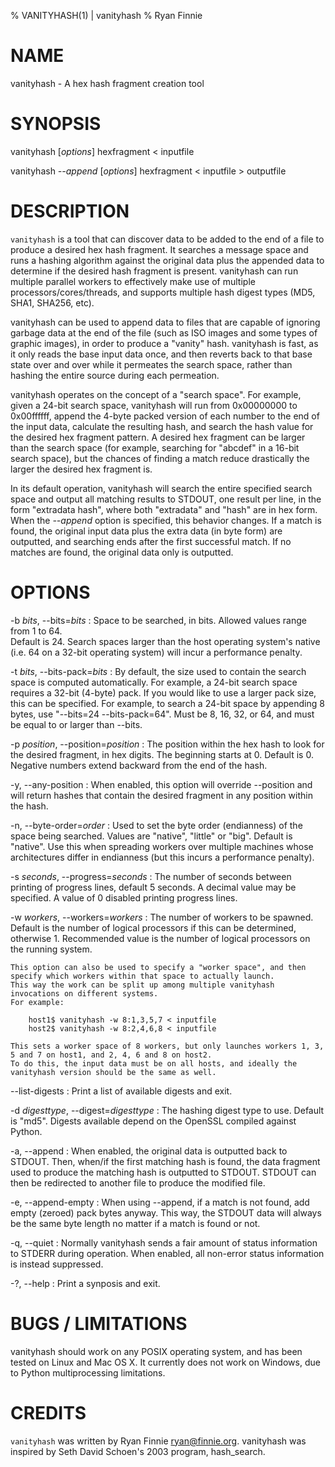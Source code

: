 % VANITYHASH(1) | vanityhash
% Ryan Finnie
# NAME

vanityhash - A hex hash fragment creation tool

# SYNOPSIS

vanityhash [*options*] hexfragment < inputfile

vanityhash *--append* [*options*] hexfragment < inputfile > outputfile

# DESCRIPTION

`vanityhash` is a tool that can discover data to be added to the end of a file to produce a desired hex hash fragment.
It searches a message space and runs a hashing algorithm against the original data plus the appended data to determine if the desired hash fragment is present.
vanityhash can run multiple parallel workers to effectively make use of multiple processors/cores/threads, and supports multiple hash digest types (MD5, SHA1, SHA256, etc).

vanityhash can be used to append data to files that are capable of ignoring garbage data at the end of the file (such as ISO images and some types of graphic images), in order to produce a "vanity" hash.
vanityhash is fast, as it only reads the base input data once, and then reverts back to that base state over and over while it permeates the search space, rather than hashing the entire source during each permeation.

vanityhash operates on the concept of a "search space".
For example, given a 24-bit search space, vanityhash will run from 0x00000000 to 0x00ffffff, append the 4-byte packed version of each number to the end of the input data, calculate the resulting hash, and search the hash value for the desired hex fragment pattern.
A desired hex fragment can be larger than the search space (for example, searching for "abcdef" in a 16-bit search space), but the chances of finding a match reduce drastically the larger the desired hex fragment is.

In its default operation, vanityhash will search the entire specified search space and output all matching results to STDOUT, one result per line, in the form "extradata hash", where both "extradata" and "hash" are in hex form.
When the *--append* option is specified, this behavior changes.
If a match is found, the original input data plus the extra data (in byte form) are outputted, and searching ends after the first successful match.
If no matches are found, the original data only is outputted.

# OPTIONS

-b *bits*, --bits=*bits*
:   Space to be searched, in bits.  Allowed values range from 1 to 64.  
    Default is 24.
    Search spaces larger than the host operating system's native (i.e. 64 on a 32-bit operating system) will incur a performance penalty.

-t *bits*, --bits-pack=*bits*
:   By default, the size used to contain the search space is computed automatically.
    For example, a 24-bit search space requires a 32-bit (4-byte) pack.
    If you would like to use a larger pack size, this can be specified.
    For example, to search a 24-bit space by appending 8 bytes, use "--bits=24 --bits-pack=64".
    Must be 8, 16, 32, or 64, and must be equal to or larger than --bits.

-p *position*, --position=*position*
:   The position within the hex hash to look for the desired fragment, in hex digits.
    The beginning starts at 0.
    Default is 0.
    Negative numbers extend backward from the end of the hash.

-y, --any-position
:   When enabled, this option will override --position and will return hashes that contain the desired fragment in any position within the hash.

-n, --byte-order=*order*
:   Used to set the byte order (endianness) of the space being searched.
    Values are "native", "little" or "big".
    Default is "native".
    Use this when spreading workers over multiple machines whose architectures differ in endianness (but this incurs a performance penalty).

-s *seconds*, --progress=*seconds*
:   The number of seconds between printing of progress lines, default 5 seconds.
    A decimal value may be specified.
    A value of 0 disabled printing progress lines.

-w *workers*, --workers=*workers*
:   The number of workers to be spawned.
    Default is the number of logical processors if this can be determined, otherwise 1.
    Recommended value is the number of logical processors on the running system.

    This option can also be used to specify a "worker space", and then specify which workers within that space to actually launch.
    This way the work can be split up among multiple vanityhash invocations on different systems.
    For example:

        host1$ vanityhash -w 8:1,3,5,7 < inputfile
        host2$ vanityhash -w 8:2,4,6,8 < inputfile

    This sets a worker space of 8 workers, but only launches workers 1, 3, 5 and 7 on host1, and 2, 4, 6 and 8 on host2.
    To do this, the input data must be on all hosts, and ideally the vanityhash version should be the same as well.

--list-digests
:   Print a list of available digests and exit.

-d *digesttype*, --digest=*digesttype*
:   The hashing digest type to use.  Default is "md5".
    Digests available depend on the OpenSSL compiled against Python.

-a, --append
:   When enabled, the original data is outputted back to STDOUT.
    Then, when/if the first matching hash is found, the data fragment used to produce the matching hash is outputted to STDOUT.
    STDOUT can then be redirected to another file to produce the modified file.

-e, --append-empty
:   When using --append, if a match is not found, add empty (zeroed) pack bytes anyway.
    This way, the STDOUT data will always be the same byte length no matter if a match is found or not.

-q, --quiet
:   Normally vanityhash sends a fair amount of status information to STDERR during operation.
    When enabled, all non-error status information is instead suppressed.

-?, --help
:   Print a synposis and exit.

# BUGS / LIMITATIONS

vanityhash should work on any POSIX operating system, and has been tested on Linux and Mac OS X.
It currently does not work on Windows, due to Python multiprocessing limitations.

# CREDITS

`vanityhash` was written by Ryan Finnie <ryan@finnie.org>.
vanityhash was inspired by Seth David Schoen's 2003 program, hash_search.

